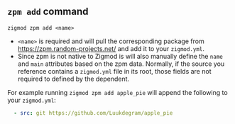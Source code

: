 ## `zpm add` command
```
zigmod zpm add <name>
```

- `<name>` is required and will pull the corresponding package from https://zpm.random-projects.net/ and add it to your `zigmod.yml`.
- Since zpm is not native to Zigmod is will also manually define the `name` and `main` attributes based on the zpm data. Normally, if the source you reference contains a `zigmod.yml` file in its root, those fields are not required to defined by the dependent.

For example running `zigmod zpm add apple_pie` will append the following to your `zigmod.yml`:
```yml
  - src: git https://github.com/Luukdegram/apple_pie
```
